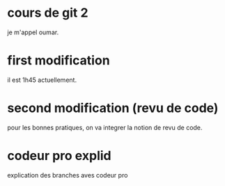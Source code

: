 # cours de git 2

je m'appel oumar.

# first modification

il est 1h45 actuellement.

# second modification (revu de code)

pour les bonnes pratiques, on va integrer la notion de revu de code.

# codeur pro explid

explication des branches aves codeur pro